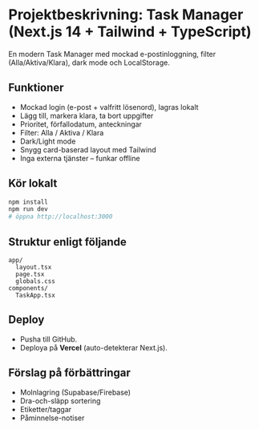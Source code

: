 # Projektbeskrivning: Task Manager (Next.js 14 + Tailwind + TypeScript)

En modern Task Manager med mockad e-postinloggning, filter (Alla/Aktiva/Klara), dark mode och LocalStorage.

## Funktioner
- Mockad login (e-post + valfritt lösenord), lagras lokalt
- Lägg till, markera klara, ta bort uppgifter
- Prioritet, förfallodatum, anteckningar
- Filter: Alla / Aktiva / Klara
- Dark/Light mode
- Snygg card-baserad layout med Tailwind
- Inga externa tjänster – funkar offline

## Kör lokalt

```bash
npm install
npm run dev
# öppna http://localhost:3000
```

## Struktur enligt följande
```
app/
  layout.tsx
  page.tsx
  globals.css
components/
  TaskApp.tsx
```

## Deploy
- Pusha till GitHub.
- Deploya på **Vercel** (auto-detekterar Next.js).

## Förslag på förbättringar
- Molnlagring (Supabase/Firebase)
- Dra-och-släpp sortering
- Etiketter/taggar
- Påminnelse-notiser
